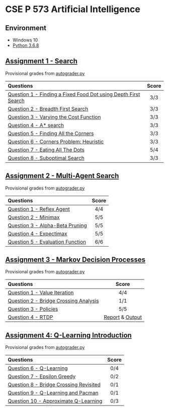 # CSE P 573 Artificial Intelligence

## Environment

* Windows 10
* [Python 3.6.8](https://www.python.org/downloads/release/python-368/)

## [Assignment 1 - Search](https://courses.cs.washington.edu/courses/csep573/19wi/assignments/search.html)

Provisional grades from [autograder.py](./Assignment1-Search/autograder.py)

| Questions | Score |
| :-------- | :---: |
| [Question 1 - Finding a Fixed Food Dot using Depth First Search](https://github.com/BigEggStudy/UW-CSEP-573-Wi19-Artificial-Intelligence/issues/1) | 3/3 |
| [Question 2 - Breadth First Search](https://github.com/BigEggStudy/UW-CSEP-573-Wi19-Artificial-Intelligence/issues/2) | 3/3 |
| [Question 3 - Varying the Cost Function](https://github.com/BigEggStudy/UW-CSEP-573-Wi19-Artificial-Intelligence/issues/3) | 3/3 |
| [Question 4 - A* search](https://github.com/BigEggStudy/UW-CSEP-573-Wi19-Artificial-Intelligence/issues/4) | 3/3 |
| [Question 5 - Finding All the Corners](https://github.com/BigEggStudy/UW-CSEP-573-Wi19-Artificial-Intelligence/issues/5) | 3/3 |
| [Question 6 - Corners Problem: Heuristic](https://github.com/BigEggStudy/UW-CSEP-573-Wi19-Artificial-Intelligence/issues/6) | 3/3 |
| [Question 7 - Eating All The Dots](https://github.com/BigEggStudy/UW-CSEP-573-Wi19-Artificial-Intelligence/issues/7) | 5/4 |
| [Question 8 - Suboptimal Search](https://github.com/BigEggStudy/UW-CSEP-573-Wi19-Artificial-Intelligence/issues/8) | 3/3 |

## [Assignment 2 - Multi-Agent Search](https://courses.cs.washington.edu/courses/csep573/19wi/assignments/multi_agent.html)

Provisional grades from [autograder.py](./Assignment2-MultiAgentSearch/autograder.py)

| Questions | Score |
| :-------- | :---: |
| [Question 1 - Reflex Agent](https://github.com/BigEggStudy/UW-CSEP-573-Wi19-Artificial-Intelligence/issues/9) | 4/4 |
| [Question 2 - Minimax](https://github.com/BigEggStudy/UW-CSEP-573-Wi19-Artificial-Intelligence/issues/10) | 5/5 |
| [Question 3 - Alpha-Beta Pruning](https://github.com/BigEggStudy/UW-CSEP-573-Wi19-Artificial-Intelligence/issues/11) | 5/5 |
| [Question 4 - Expectimax](https://github.com/BigEggStudy/UW-CSEP-573-Wi19-Artificial-Intelligence/issues/12) | 5/5 |
| [Question 5 - Evaluation Function](https://github.com/BigEggStudy/UW-CSEP-573-Wi19-Artificial-Intelligence/issues/13) | 6/6 |

## [Assignment 3 - Markov Decision Processes](https://courses.cs.washington.edu/courses/csep573/19wi/assignments/reinforcement_mdp.html)

Provisional grades from [autograder.py](./Assignment3-MDP/autograder.py)

| Questions | Score |
| :-------- | :---: |
| [Question 1 - Value Iteration](https://github.com/BigEggStudy/UW-CSEP-573-Wi19-Artificial-Intelligence/issues/15) | 4/4 |
| [Question 2 - Bridge Crossing Analysis](https://github.com/BigEggStudy/UW-CSEP-573-Wi19-Artificial-Intelligence/issues/16) | 1/1 |
| [Question 3 - Policies](https://github.com/BigEggStudy/UW-CSEP-573-Wi19-Artificial-Intelligence/issues/17) | 5/5 |
| [Question 4 - RTDP](https://github.com/BigEggStudy/UW-CSEP-573-Wi19-Artificial-Intelligence/issues/18) | [Report](./Assignment3-MDP/rtdp.pdf) & [Output](./Assignment3-MDP/output.txt) |

## [Assignment 4: Q-Learning Introduction](https://courses.cs.washington.edu/courses/csep573/19wi/assignments/reinforcement_qlearning.html)

Provisional grades from [autograder.py](./Assignment3-MDP/autograder.py)

| Questions | Score |
| :-------- | :---: |
| [Question 6 - Q-Learning](https://github.com/BigEggStudy/UW-CSEP-573-Wi19-Artificial-Intelligence/issues/20) | 0/4 |
| [Question 7 - Epsilon Greedy](https://github.com/BigEggStudy/UW-CSEP-573-Wi19-Artificial-Intelligence/issues/21) | 0/2 |
| [Question 8 - Bridge Crossing Revisited](https://github.com/BigEggStudy/UW-CSEP-573-Wi19-Artificial-Intelligence/issues/22) | 0/1 |
| [Question 9 - Q-Learning and Pacman](https://github.com/BigEggStudy/UW-CSEP-573-Wi19-Artificial-Intelligence/issues/23) | 0/1 |
| [Question 10 - Approximate Q-Learning](https://github.com/BigEggStudy/UW-CSEP-573-Wi19-Artificial-Intelligence/issues/19) | 0/3 |
